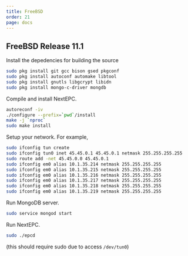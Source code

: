 ```yaml
---
title: FreeBSD
order: 21
page: docs
---
```


## FreeBSD Release 11.1

Install the depedencies for building the source
```bash
sudo pkg install git gcc bison gsed pkgconf
sudo pkg install autoconf automake libtool
sudo pkg install gnutls libgcrypt libidn
sudo pkg install mongo-c-driver mongdb
```

Compile and install NextEPC.
```bash
autoreconf -iv
./configure --prefix=`pwd`/install
make -j `nproc`
sudo make install
```

Setup your network. For example,
```bash
sudo ifconfig tun create
sudo ifconfig tun0 inet 45.45.0.1 45.45.0.1 netmask 255.255.255.255
sudo route add -net 45.45.0.0 45.45.0.1
sudo ifconfig em0 alias 10.1.35.214 netmask 255.255.255.255
sudo ifconfig em0 alias 10.1.35.215 netmask 255.255.255.255
sudo ifconfig em0 alias 10.1.35.216 netmask 255.255.255.255
sudo ifconfig em0 alias 10.1.35.217 netmask 255.255.255.255
sudo ifconfig em0 alias 10.1.35.218 netmask 255.255.255.255
sudo ifconfig em0 alias 10.1.35.219 netmask 255.255.255.255
```

Run MongoDB server.
```bash
sudo service mongod start
```

Run NextEPC.
```bash
sudo ./epcd
```
(this should require sudo due to access `/dev/tun0`)
